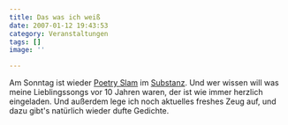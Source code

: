 ```yaml
---
title: Das was ich weiß
date: 2007-01-12 19:43:53
category: Veranstaltungen
tags: []
image: ''

---
```


Am Sonntag ist wieder [Poetry Slam](http://www.planetslam.de/) im [Substanz](http://www.substanz-club.de/). Und wer wissen will was meine Lieblingssongs vor 10 Jahren waren, der ist wie immer herzlich eingeladen. Und außerdem lege ich noch aktuelles freshes Zeug auf, und dazu gibt's natürlich wieder dufte Gedichte.
